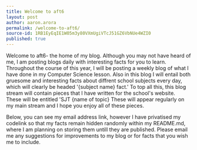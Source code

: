 ```yaml
---
title: Welcome to aft6
layout: post
author: aaron.arora
permalink: /welcome-to-aft6/
source-id: 1RB1EyEqIE1W05m3y80VXmUgiVTcJ51GZ6VbNUe4WZI0
published: true
---
```

Welcome to aft6- the home of my blog. 
Although you may not have heard of me, I am posting blogs daily with interesting facts for you to learn.       Throughout the course of this year, I will be posting a weekly blog of what I have done in my Computer Science lesson. Also in this blog I will entail both gruesome and interesting facts about diffrent school subjects every day, which will clearly be headed '{subject name} fact.'
To top all this, this blog stream will contain pieces that I have written for the school's website. These will be entitled 'SJT {name of topic}
These will appear regularly on my main stream and I hope you enjoy all of these pieces. 

Below, you can see my email address link, however I have privatised my codelink so that my facts remain hidden randomly within my README.md, where I am planning on storing them untill they are published. Please email me any suggestions for improvements to my blog or for facts that you wish me to include.

